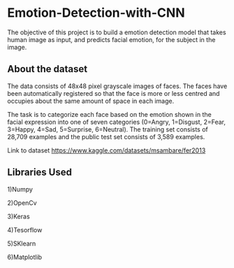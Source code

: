 # Emotion-Detection-with-CNN

The objective of this project is to build a  emotion detection model that takes human image as input, and predicts facial emotion, for the subject in the image.

## About the dataset

The data consists of 48x48 pixel grayscale images of faces. The faces have been automatically registered so that the face is more or less centred and occupies about the same amount of space in each image.

The task is to categorize each face based on the emotion shown in the facial expression into one of seven categories (0=Angry, 1=Disgust, 2=Fear, 3=Happy, 4=Sad, 5=Surprise, 6=Neutral). The training set consists of 28,709 examples and the public test set consists of 3,589 examples.

Link to dataset https://www.kaggle.com/datasets/msambare/fer2013


## Libraries Used

1)Numpy

2)OpenCv

3)Keras

4)Tesorflow

5)SKlearn

6)Matplotlib




